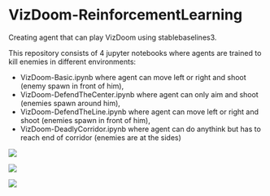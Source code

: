 # VizDoom-ReinforcementLearning
Creating agent that can play VizDoom using stablebaselines3.

This repository consists of 4 jupyter notebooks where agents are trained to kill enemies in different environments:
  - VizDoom-Basic.ipynb where agent can move left or right and shoot (enemy spawn in front of him),
  - VizDoom-DefendTheCenter.ipynb where agent can only aim and shoot (enemies spawn around him),
  - VizDoom-DefendTheLine.ipynb where agent can move left or right and shoot (enemies spawn in front of him),
  - VizDoom-DeadlyCorridor.ipynb where agent can do anythink but has to reach end of corridor (enemies are at the sides)
  
[<img src=https://github.com/MichaelFish199/VizDoom-ReinforcementLearning/tools/Basic.mp4>](https://github.com/MichaelFish199/VizDoom-ReinforcementLearning/tools/Basic.mp4)

[<img src=https://github.com/MichaelFish199/VizDoom-ReinforcementLearning.git/tools/Basic.mp4>](https://github.com/MichaelFish199/VizDoom-ReinforcementLearning.git/tools/Basic.mp4)

[<img src=tools/Basic.mp4>](tools/Basic.mp4)

